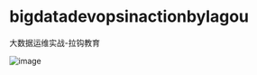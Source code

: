 # bigdatadevopsinactionbylagou
大数据运维实战-拉钩教育


 ![image](https://s0.lgstatic.com/i/image3/M01/09/D6/CgoCgV6mryWAEzPwAAPOpZXL3gM557.png)
